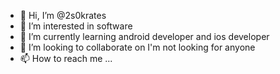 - 👋 Hi, I’m @2s0krates
- 👀 I’m interested in software
- 🌱 I’m currently learning android developer and ios developer
- 💞️ I’m looking to collaborate on I'm not looking for anyone
- 📫 How to reach me ...

<!---
2s0krates/2s0krates is a ✨ special ✨ repository because its `README.md` (this file) appears on your GitHub profile.
You can click the Preview link to take a look at your changes.
--->
